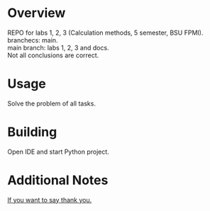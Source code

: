 # Overview
REPO for labs 1, 2, 3 (Calculation methods, 5 semester, BSU FPMI).  
branchecs: main.  
main branch: labs 1, 2, 3 and docs.  
Not all conclusions are correct.  

# Usage
Solve the problem of all tasks.

# Building
Open IDE and start Python project.

# Additional Notes
[If you want to say thank you.](https://vk.com/andrey_pf)

